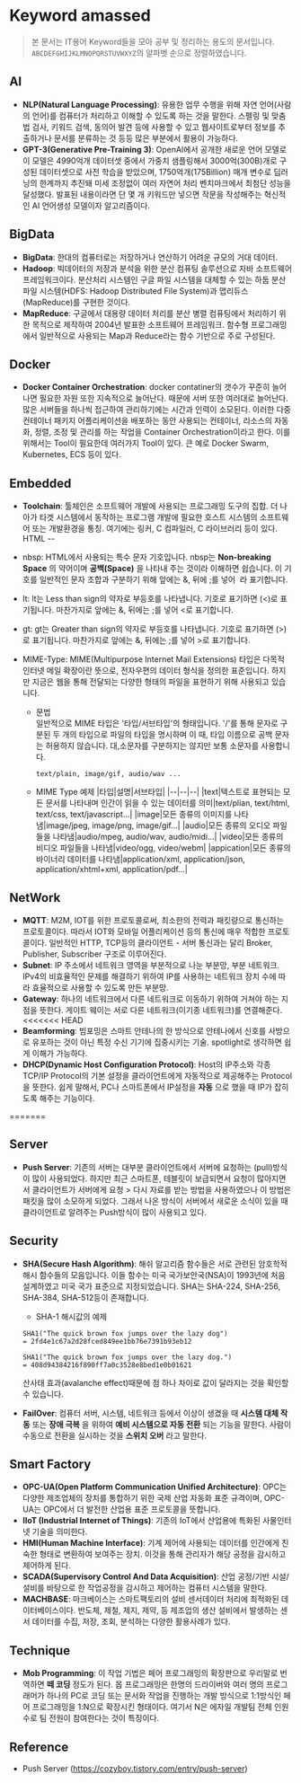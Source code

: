Keyword amassed
==
> 본 문서는 IT용어 Keyword들을 모아 공부 및 정리하는 용도의 문서입니다.  
> `ABCDEFGHIJKLMNOPQRSTUVWXYZ`의 알파벳 순으로 정렬하였습니다. 

AI
--

- __NLP(Natural Language Processing)__: 유용한 업무 수행을 위해 자연 언어(사람의 언어)를 컴퓨터가 처리하고 이해할 수 있도록 하는 것을 말한다. 스펠링 및 맞춤법 검사, 키워드 검색, 동의어 발견 등에 사용할 수 있고 웹사이트로부터 정보를 추출하거나 문서를 분류하는 것 등등 많은 부분에서 활용이 가능하다.
- __GPT-3(Generative Pre-Training 3)__: OpenAI에서 공개한 새로운 언어 모델로 이 모델은 4990억개 데이터셋 중에서 가중치 샘플링해서 3000억(300B)개로 구성된 데이터셋으로 사전 학습을 받았으며, 1750억개(175Billion) 매개 변수로 딥러닝의 한계까지 추진돼 미세 조정없이 여러 자연어 처리 벤치마크에서 최첨단 성능을 달성했다. 발표된 내용이라면 단 몇 개 키워드만 넣으면 작문을 작성해주는 혁신적인 AI 언어생성 모델이자 알고리즘이다. 


BigData                
--

- __BigData__: 한대의 컴퓨터로는 저장하거나 연산하기 어려운 규모의 거대 데이터.
- __Hadoop__: 빅데이터의 저장과 분석을 위한 분산 컴퓨팅 솔루션으로 자바 소프트웨어 프레임워크이다. 분산처리 시스템인 구글 파일 시스템을 대체할 수 있는 하둡 분산 파일 시스템(HDFS: Hadoop Distributed File System)과 맵리듀스(MapReduce)를 구현한 것이다.
- __MapReduce__: 구글에서 대용량 데이터 처리를 분산 병렬 컴퓨팅에서 처리하기 위한 목적으로 제작하여 2004년 발표한 소프트웨어 프레임워크. 함수형 프로그래밍에서 일반적으로 사용되는 Map과 Reduce라는 함수 기반으로 주로 구성된다.

Docker
--

- __Docker Container Orchestration__: docker contatiner의 갯수가 꾸준히 늘어나면 필요한 자원 또한 지속적으로 늘어난다. 때문에 서버 또한 여러대로 늘어난다. 많은 서버들을 하나씩 접근하여 관리하기에는 시간과 인력이 소모된다. 이러한 다중 컨테이너 패키지 어플리케이션을 배포하는 동안 사용되는 컨테이너, 리소스의 자동화, 정렬, 조정 및 관리를 하는 작업을 Container Orchestration이라고 한다. 이를 위해서는 Tool이 필요한데 여러가지 Tool이 있다. 큰 예로 Docker Swarm, Kubernetes, ECS 등이 있다.

Embedded
--

- __Toolchain__: 툴체인은 소프트웨어 개발에 사용되는 프로그래밍 도구의 집합. 더 나아가 타겟 시스템에서 동작하는 프로그램 개발에 필요한 호스트 시스템의 소프트웨어 또는 개발환경을 통칭. 여기에는 링커, C 컴파일러, C 라이브러리 등이 있다.
HTML
-- 

- nbsp: HTML에서 사용되는 특수 문자 기호입니다. nbsp는 __Non-breaking Space__ 의 약어이며 __공백(Space)__ 을 나타내 주는 것이라 이해하면 쉽습니다. 이 기호를 일반적인 문자 조합과 구분하기 위해 앞에는 &, 뒤에 ;를 넣어 &nbsp;라 표기합니다. 

- lt: lt는 Less than sign의 약자로 부등호를 나타냅니다. 기호로 표기하면 (<)로 표기됩니다. 마찬가지로 앞에는 &, 뒤에는 ;를 넣어 &lt;로 표기합니다. 

- gt: gt는 Greater than sign의 약자로 부등호를 나타냅니다. 기호로 표기하면 (>)로 표기됩니다. 마찬가지로 앞에는 &, 뒤에는 ;를 넣어 &gt;로 표기합니다. 

- MIME-Type: MIME(Multipurpose Internet Mail Extensions) 타입은 다목적 인터넷 메일 확장이란 뜻으로, 전자우편의 데이터 형식을 정의한 표준입니다. 하지만 지금은 웹을 통해 전달되는 다양한 형태의 파일을 표현하기 위해 사용되고 있습니다. 

    - 문법  
        일반적으로 MIME 타입은 '타입/서브타입'의 형태입니다. '/'를 통해 문자로 구분된 두 개의 타입으로 파일의 타입을 명시하며 이 때, 타입 이름으로 공백 문자는 허용하지 않습니다. 대,소문자를 구분하지는 않지만 보통 소문자를 사용합니다.
        ```
        text/plain, image/gif, audio/wav ...
        ```
    - MIME Type 예제
        |타입|설명|서브타입|
        |--|--|--|
        |text|텍스트로 표현되는 모든 문서를 나타내며 인간이 읽을 수 있는 데이터를 의미|text/plian, text/html, text/css, text/javascript...|
        |image|모든 종류의 이미지를 나타냄|image/jpeg, image/png, image/gif...|
        |audio|모든 종류의 오디오 파일들을 나타냄|audio/mpeg, audio/wav, audio/midi...|
        |video|모든 종류의 비디오 파일들을 나타냄|video/ogg, video/webm|
        |appication|모든 종류의 바이너리 데이터를 나타냄|application/xml, application/json, application/xhtml+xml, application/pdf...|

NetWork
--

- __MQTT__: M2M, IOT를 위한 프로토콜로써, 최소한의 전력과 패킷량으로 통신하는 프로토콜이다. 따라서 IOT와 모바일 어플리케이션 등의 통신에 매우 적합한 프로토콜이다. 일반적인 HTTP, TCP등의 클라이언트 - 서버 통신과는 달리 Broker, Publisher, Subscriber 구조로 이루어진다. 
- __Subnet__: IP 주소에서 네트워크 영역을 부분적으로 나눈 부분망, 부분 네트워크. IPv4의 비효율적인 문제를 해결하기 위하여 IP를 사용하는 네트워크 장치 수에 따라 효율적으로 사용할 수 있도록 만든 부분망.
- __Gateway__: 하나의 네트워크에서 다른 네트워크로 이동하기 위하여 거쳐야 하는 지점을 뜻한다. 게이트 웨이는 서로 다른 네트워크(이기종 네트워크)를 연결해준다.
<<<<<<< HEAD
- __Beamforming__: 빔포밍은 스마트 안테나의 한 방식으로 안테나에서 신호를 사방으로 유포하는 것이 아닌 특정 수신 기기에 집중시키는 기술. spotlight로 생각하면 쉽게 이해가 가능하다.  
- __DHCP(Dynamic Host Configuration Protocol)__: Host의 IP주소와 각종 TCP/IP Protocol의 기본 설정을 클라이언트에게 자동적으로 제공해주는 Protocol을 뜻한다. 쉽게 말해서, PC나 스마트폰에서 IP설정을 __자동__ 으로 했을 때 IP가 잡히도록 해주는 기능이다.

=======


Server 
--

- __Push Server__: 기존의 서버는 대부분 클라이언트에서 서버에 요청하는 (pull)방식이 많이 사용되었다. 하지만 최근 스마트폰, 테블릿이 보급되면서 요청이 많아지면서 클라이언트가 서버에게 요청 > 다시 자료를 받는 방법을 사용하였으나 이 방법은 패킷을 많이 소모하게 되었다. 그래서 나온 방식이 서버에서 새로운 소식이 있을 때 클라이언트로 알려주는 Push방식이 많이 사용되고 있다.

Security
--

- __SHA(Secure Hash Algorithm)__: 해쉬 알고리즘 함수들은 서로 관련된 암호학적 해시 함수들의 모음입니다. 이들 함수는 미국 국가보안국(NSA)이 1993년에 처음 설계하였고 미국 국가 표준으로 지정되었습니다. SHA는 SHA-224, SHA-256, SHA-384, SHA-512등이 존재합니다. 


    - SHA-1 해시값의 예제
    ```
    SHA1("The quick brown fox jumps over the lazy dog")
    = 2fd4e1c67a2d28fced849ee1bb76e7391b93eb12
    ```

    ```
    SHA1("The quick brown fox jumps over the lazy dog.")
    = 408d94384216f890ff7a0c3528e8bed1e0b01621
    ``` 
    산사태 효과(avalanche effect)때문에 점 하나 차이로 값이 달라지는 것을 확인할 수 있습니다. 

- __FailOver__: 컴퓨터 서버, 시스템, 네트워크 등에서 이상이 생겼을 때 __시스템 대체 작동__ 또는 __장애 극복__ 을 위하여 __예비 시스템으로 자동 전환__ 되는 기능을 말한다. 사람이 수동으로 전환을 실시하는 것을 __스위치 오버__ 라고 말한다. 

Smart Factory
--

- __OPC-UA(Open Platform Communication Unified Architecture)__: OPC는 다양한 제조업체의 장치를 통합하기 위한 국제 산업 자동화 표준 규격이며, OPC-UA는 OPC에서 더 발전한 산업용 표준 프로토콜을 뜻합니다. 
- __IIoT (Industrial Internet of Things)__: 기존의 IoT에서 산업용에 특화된 사물인터넷 기술을 의미한다. 
- __HMI(Human Machine Interface)__: 기계 제어에 사용되는 데이터를 인간에게 친숙한 형태로 변환하여 보여주는 장치. 이것을 통해 관리자가 해당 공정을 감시하고 제어하게 된다.
- __SCADA(Supervisory Control And Data Acquisition)__: 산업 공정/기반 시설/설비를 바탕으로 한 작업공정을 감시하고 제어하는 컴퓨터 시스템을 말한다.
- __MACHBASE__: 마크베이스는 스마트팩토리의 설비 센서데이터 처리에 최적화된 데이터베이스이다. 반도체, 제철, 제지, 제약, 등 제조업의 생산 설비에서 발생하는 센서 데이터를 수집, 저장, 조회, 분석하는 다양한 활용사례가 있다. 

Technique
--

- __Mob Programming__: 이 작업 기법은 페어 프로그래밍의 확장판으로 우리말로 번역하면 __떼 코딩__ 정도가 된다. 몹 프로그래밍은 한명의 드라이버와 여러 명의 프로그래머가 하나의 PC로 코딩 또는 문서화 작업을 진행하는 개발 방식으로 1:1방식인 페어 프로그래밍을 1:N으로 확장시킨 형태이다. 여기서 N은 에자일 개발팀 전체 인원수로 팀 전원이 참여한다는 것이 특징이다.

Reference
--

- Push Server (https://cozyboy.tistory.com/entry/push-server)